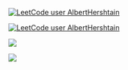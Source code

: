 [![LeetCode user AlbertHershtain](https://img.shields.io/badge/dynamic/json?style=for-the-badge&labelColor=black&color=%23ffa116&label=Solved&query=solvedOverTotal&url=https%3A%2F%2Fleetcode-badge.vercel.app%2Fapi%2Fusers%2FAlbertHershtain&logo=leetcode&logoColor=yellow)](https://leetcode.com/AlbertHershtain/)

[![LeetCode user AlbertHershtain](https://img.shields.io/badge/dynamic/json?style=for-the-badge&labelColor=black&color=%23ffa116&label=Solved&query=solvedPercentage&url=https%3A%2F%2Fleetcode-badge.vercel.app%2Fapi%2Fusers%2FAlbertHershtain&logo=leetcode&logoColor=yellow)](https://leetcode.com/AlbertHershtain/)

![](https://assets.leetcode.com/static_assets/marketing/2024-50.gif)

![](https://media.giphy.com/media/vFKqnCdLPNOKc/giphy.gif)
